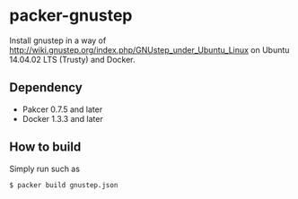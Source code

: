 packer-gnustep
==============

Install gnustep in a way of
http://wiki.gnustep.org/index.php/GNUstep_under_Ubuntu_Linux
on Ubuntu 14.04.02 LTS (Trusty) and Docker.

Dependency
------------

* Pakcer 0.7.5 and later
* Docker 1.3.3 and later

How to build
--------------------

Simply run such as

```bash
$ packer build gnustep.json
```
